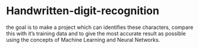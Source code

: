 # Handwritten-digit-recognition

the goal is to make a project which can identifies these characters, compare this with it’s training data and to give the most accurate result as possible using the concepts of Machine Learning and Neural Networks.
